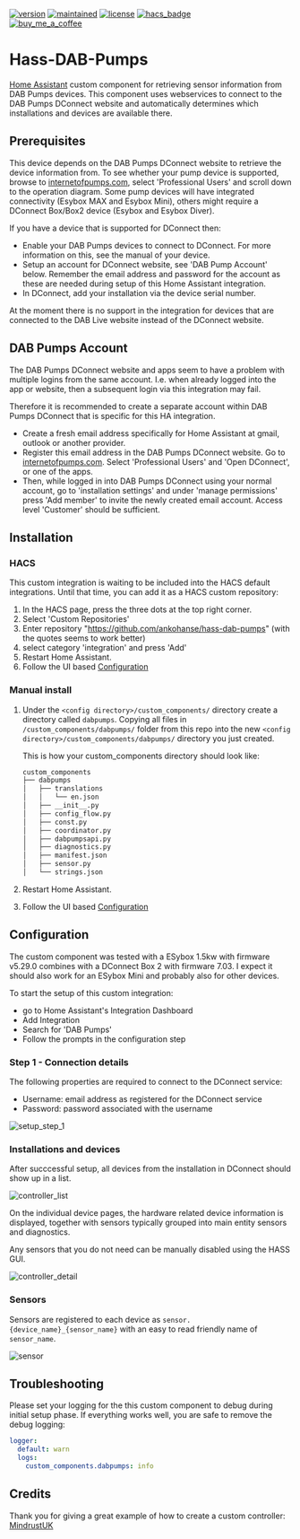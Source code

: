 [![version](https://img.shields.io/github/v/release/ankohanse/hass-dab-pumps?style=for-the-badge)](https://github.com/ankohanse/hass-dab-pumps)
[![maintained](https://img.shields.io/maintenance/yes/2023?style=for-the-badge)](https://github.com/ankohanse/hass-dab-pumps)
[![license](https://img.shields.io/github/license/toreamun/amshan-homeassistant?style=for-the-badge)](LICENSE)
[![hacs_badge](https://img.shields.io/badge/HACS-Default-orange.svg?style=for-the-badge)](https://github.com/custom-components/hacs)<br/>
[![buy_me_a_coffee](https://img.shields.io/badge/If%20you%20like%20it-Buy%20me%20a%20coffee-yellow.svg?style=for-the-badge)](https://www.buymeacoffee.com/ankohanse)


# Hass-DAB-Pumps

[Home Assistant](https://home-assistant.io/) custom component for retrieving sensor information from DAB Pumps devices.
This component uses webservices to connect to the DAB Pumps DConnect website and automatically determines which installations and devices are available there.

## Prerequisites
This device depends on the DAB Pumps DConnect website to retrieve the device information from. To see whether your pump device is supported, browse to [internetofpumps.com](https://internetofpumps.com/), select 'Professional Users' and scroll down to the operation diagram. Some pump devices will have integrated connectivity (Esybox MAX and Esybox Mini), others might require a DConnect Box/Box2 device (Esybox and Esybox Diver).

If you have a device that is supported for DConnect then:
- Enable your DAB Pumps devices to connect to DConnect. For more information on this, see the manual of your device.
- Setup an account for DConnect website, see 'DAB Pump Account' below. Remember the email address and password for the account as these are needed during setup of this Home Assistant integration.
- In DConnect, add your installation via the device serial number.

At the moment there is no support in the integration for devices that are connected to the DAB Live website instead of the DConnect website.


## DAB Pumps Account
The DAB Pumps DConnect website and apps seem to have a problem with multiple logins from the same account. I.e. when already logged into the app or website, then a subsequent login via this integration may fail. 

Therefore it is recommended to create a separate account within DAB Pumps DConnect that is specific for this HA integration. 
- Create a fresh email address specifically for Home Assistant at gmail, outlook or another provider. 
- Register this email address in the DAB Pumps DConnect website. Go to  [internetofpumps.com](https://internetofpumps.com/). Select 'Professional Users' and 'Open DConnect', or one of the apps. 
- Then, while logged in into DAB Pumps DConnect using your normal account, go to 'installation settings' and under 'manage permissions' press 'Add member' to invite the newly created email account. Access level 'Customer' should be sufficient.


## Installation

### HACS

This custom integration is waiting to be included into the HACS default integrations.
Until that time, you can add it as a HACS custom repository:
1. In the HACS page, press the three dots at the top right corner.
2. Select 'Custom Repositories'
3. Enter repository "https://github.com/ankohanse/hass-dab-pumps" (with the quotes seems to work better)
4. select category 'integration' and press 'Add'
2. Restart Home Assistant.
3. Follow the UI based [Configuration](#Configuration)


### Manual install

1. Under the `<config directory>/custom_components/` directory create a directory called `dabpumps`. 
Copying all files in `/custom_components/dabpumps/` folder from this repo into the new `<config directory>/custom_components/dabpumps/` directory you just created.

    This is how your custom_components directory should look like:

    ```bash
    custom_components
    ├── dabpumps
    │   ├── translations
    │   │   └── en.json
    │   ├── __init__.py
    │   ├── config_flow.py
    │   ├── const.py
    │   ├── coordinator.py
    │   ├── dabpumpsapi.py
    │   ├── diagnostics.py
    │   ├── manifest.json
    │   ├── sensor.py
    │   └── strings.json  
    ```

2. Restart Home Assistant.
3. Follow the UI based [Configuration](#Configuration)

## Configuration

The custom component was tested with a ESybox 1.5kw with firmware v5.29.0 combines with a DConnect Box 2 with firmware 7.03. 
I expect it should also work for an ESybox Mini and probably also for other devices.

To start the setup of this custom integration:
- go to Home Assistant's Integration Dashboard
- Add Integration
- Search for 'DAB Pumps'
- Follow the prompts in the configuration step

### Step 1 - Connection details
The following properties are required to connect to the DConnect service:
- Username: email address as registered for the DConnect service
- Password: password associated with the username
  
![setup_step_1](documentation/setup_step_1.png)


### Installations and devices
After succcessful setup, all devices from the installation in DConnect should show up in a list.

![controller_list](documentation/controller_list.png)

On the individual device pages, the hardware related device information is displayed, together with sensors typically grouped into main entity sensors and diagnostics.

Any sensors that you do not need can be manually disabled using the HASS GUI.

![controller_detail](documentation/controller_detail.png)

### Sensors
Sensors are registered to each device as `sensor.{device_name}_{sensor_name}` with an easy to read friendly name of `sensor_name`. 
  
![sensor](documentation/sensor_detail.png)


## Troubleshooting
Please set your logging for the this custom component to debug during initial setup phase. If everything works well, you are safe to remove the debug logging:

```yaml
logger:
  default: warn
  logs:
    custom_components.dabpumps: info
```


## Credits

Thank you for giving a great example of how to create a custom controller: [MindrustUK](https://github.com/MindrustUK)

